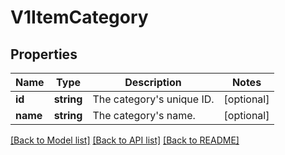 # V1ItemCategory

## Properties
Name | Type | Description | Notes
------------ | ------------- | ------------- | -------------
**id** | **string** | The category&#39;s unique ID. | [optional] 
**name** | **string** | The category&#39;s name. | [optional] 

[[Back to Model list]](../README.md#documentation-for-models) [[Back to API list]](../README.md#documentation-for-api-endpoints) [[Back to README]](../README.md)


